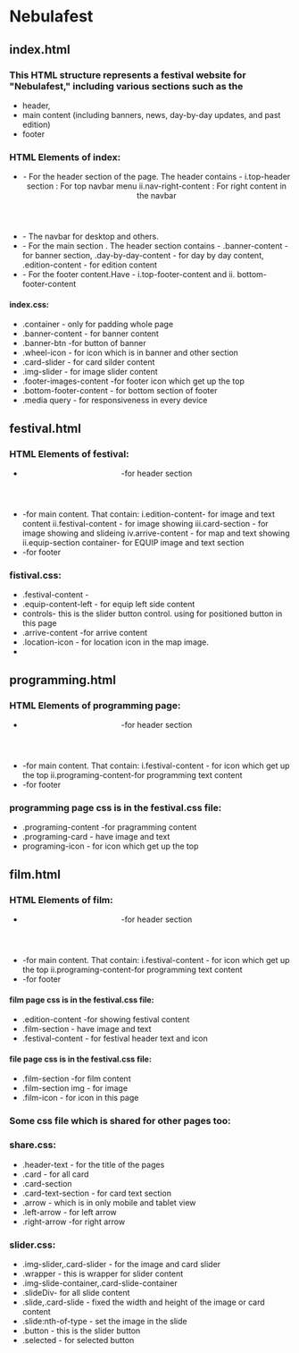 # Nebulafest


## index.html

### This HTML structure represents a festival website for "Nebulafest," including various sections such as the 
- header, 
- main content (including banners, news, day-by-day updates, and past edition)
- footer
### HTML Elements of index:
- <header> - For the header section of the page. The header contains -
         i.top-header section : For top navbar menu
         ii.nav-right-content : For right content in the navbar
- <nav>    - The navbar for desktop and others.
- <main>   - For the main section . The header section contains -
          .banner-content -for banner section,
          .day-by-day-content - for day by day content,
          .edition-content - for edition content
- <footer> - For the footer content.Have - i.top-footer-content and 
              ii. bottom-footer-content

 #### index.css:
  - .container - only for padding whole page 
  - .banner-content - for banner content
  - .banner-btn -for button of banner
  - .wheel-icon - for icon which is in banner and other section
  - .card-slider - for card silder content
  - .img-slider - for image slider content
  - .footer-images-content -for footer icon which get up  the top
  - .bottom-footer-content - for bottom section of footer
  - .media query  - for responsiveness in every device


  ## festival.html

  ### HTML Elements of festival:
  - <header>-for header section
  - <main>-for main content. That contain:
      i.edition-content- for image and text content 
      ii.festival-content - for image showing
      iii.card-section - for image showing and slideing
      iv.arrive-content - for map and text showing
     ii.equip-section container- for EQUIP image and text section
      
  - <footer> -for footer 

 ### fistival.css:
   - .festival-content - 
   - .equip-content-left - for equip left side content
   - controls- this is the slider button control. using for positioned button in this page
   - .arrive-content -for arrive content
   - .location-icon - for location icon in the map image.
   - 

  ## programming.html

  ### HTML Elements of programming page:
  - <header>-for header section
  - <main>-for main content. That contain:
      i.festival-content - for icon which  get up  the top
     ii.programing-content-for  programming text content
      
  - <footer> -for footer 

 ### programming page css is in the festival.css file:
   - .programing-content -for pragramming content 
   - .programing-card - have image and text
   - programing-icon - for icon  which get up  the top


  ## film.html

  ### HTML Elements of film:
  - <header>-for header section
  - <main>-for main content. That contain:
      i.festival-content - for icon which  get up  the top
     ii.programing-content-for  programming text content
      
  - <footer> -for footer 

 #### film page css is in the festival.css file:
   - .edition-content -for showing festival content 
   - .film-section - have image and text
   - .festival-content - for festival  header text and icon

#### file page css is in the festival.css file:
   - .film-section -for film content 
   - .film-section img - for image 
   - .film-icon - for icon in this page


###  Some css file which is shared for other pages too:

### share.css:
- .header-text - for the title of the pages
- .card - for all card 
- .card-section 
- .card-text-section - for card text section
- .arrow - which is in only mobile and tablet view
- .left-arrow - for left arrow 
- .right-arrow -for right arrow

### slider.css:
- .img-slider,.card-slider - for the image and card slider
- .wrapper - this is wrapper for slider content 
- .img-slide-container,.card-slide-container
- .slideDiv- for all slide content
- .slide,.card-slide - fixed the width and height of the image or card content
- .slide:nth-of-type - set the image in the slide
- .button - this is the slider button
- .selected - for  selected button 
